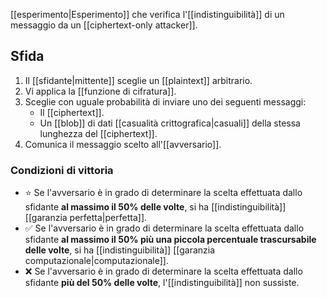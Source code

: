 [[esperimento|Esperimento]] che verifica l'[[indistinguibilità]] di un messaggio da un [[ciphertext-only attacker]].

## Sfida

1. Il [[sfidante|mittente]] sceglie un [[plaintext]] arbitrario.
2. Vi applica la [[funzione di cifratura]].
3. Sceglie con uguale probabilità di inviare uno dei seguenti messaggi:
	- Il [[ciphertext]].
	- Un [[blob]] di dati [[casualità crittografica|casuali]] della stessa lunghezza del [[ciphertext]].
4. Comunica il messaggio scelto all'[[avversario]].

### Condizioni di vittoria

- ⭐ Se l'avversario è in grado di determinare la scelta effettuata dallo sfidante **al massimo il 50% delle volte**, si ha [[indistinguibilità]] [[garanzia perfetta|perfetta]].
- ✅ Se l'avversario è in grado di determinare la scelta effettuata dallo sfidante **al massimo il 50% più una piccola percentuale trascursabile delle volte**, si ha [[indistinguibilità]] [[garanzia computazionale|computazionale]].
- ❌ Se l'avversario è in grado di determinare la scelta effettuata dallo sfidante **più del 50% delle volte**, l'[[indistinguibilità]] non sussiste.
